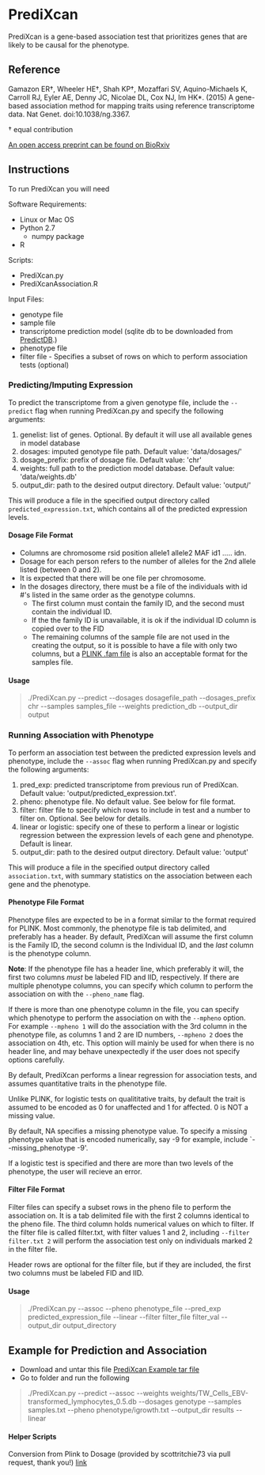 PrediXcan
=========

PrediXcan is a gene-based association test that prioritizes genes that are likely to be causal for the phenotype. 

## Reference
Gamazon ER†, Wheeler HE†, Shah KP†, Mozaffari SV, Aquino-Michaels K, Carroll RJ, Eyler AE, Denny JC, Nicolae DL, Cox NJ, Im HK*. (2015) A gene-based association method for mapping traits using reference transcriptome data. Nat Genet. doi:10.1038/ng.3367.

† equal contribution

[An open access preprint can be found on BioRxiv](http://biorxiv.org/content/early/2015/06/17/020164)

## Instructions

To run PrediXcan you will need

Software Requirements:

- Linux or Mac OS
- Python 2.7
    - numpy package
- R

Scripts:

- PrediXcan.py
- PrediXcanAssociation.R

Input Files: 

- genotype file
- sample file
- transcriptome prediction model (sqlite db to be downloaded from [PredictDB](https://predictdb.hakyimlab.org/).)
- phenotype file
- filter file - Specifies a subset of rows on which to perform association tests (optional)

### Predicting/Imputing Expression

To predict the transcriptome from a given genotype file, include the `--predict` flag when running PrediXcan.py and specify the following arguments:

1. genelist: list of genes. Optional. By default it will use all available genes in model database
2. dosages: imputed genotype file path. Default value: 'data/dosages/'
3. dosage_prefix: prefix of dosage file. Default value: 'chr' 
4. weights: full path to the prediction model database. Default value: 'data/weights.db'
5. output_dir: path to the desired output directory.  Default value: 'output/'

This will produce a file in the specified output directory called `predicted_expression.txt`, which contains all of the predicted expression levels.

#### Dosage File Format
- Columns are chromosome rsid position allele1 allele2 MAF id1 ..... idn.
- Dosage for each person refers to the number of alleles for the 2nd allele listed (between 0 and 2).
- It is expected that there will be one file per chromosome.
- In the dosages directory, there must be a file of the individuals with id #'s listed in the same order as the genotype columns.
    - The first column must contain the family ID, and the second must contain the individual ID.
    - If the the family ID is unavailable, it is ok if the individual ID column is copied over to the FID
    - The remaining columns of the sample file are not used in the creating the output, so it is possible to have a file with only two columns, but a [PLINK .fam file](https://www.cog-genomics.org/plink2/formats#fam) is also an acceptable format for the samples file.

#### Usage
> ./PrediXcan.py  --predict --dosages dosagefile_path  --dosages_prefix chr --samples samples_file --weights prediction_db --output_dir output

### Running Association with Phenotype

To perform an association test between the predicted expression levels and phenotype, include the `--assoc` flag when running PrediXcan.py and specify the following arguments:

1. pred_exp: predicted transcriptome from previous run of PrediXcan.  Default value: 'output/predicted_expression.txt'.
2. pheno: phenotype file.  No default value.  See below for file format.
3. filter: filter file to specify which rows to include in test and a number to filter on.  Optional. See below for details.
4. linear or logistic: specify one of these to perform a linear or logistic regression between the expression levels of each gene and phenotype.  Default is linear.
5. output_dir: path to the desired output directory. Default value: 'output'

This will produce a file in the specified output directory called `association.txt`, with summary statistics on the association between each gene and the phenotype.

#### Phenotype File Format

Phenotype files are expected to be in a format similar to the format required for PLINK.  Most commonly, the phenotype file is tab delimited, and preferably has a header.  By default, PrediXcan will assume the first column is the Family ID, the second column is the Individual ID, and the *last* column is the phenotype column.

**Note**: If the phenotype file has a header line, which preferably it will, the first two columns *must* be labeled FID and IID, respectively.  If there are multiple phenotype columns, you can specify which column to perform the association on with the `--pheno_name` flag.

If there is more than one phenotype column in the file, you can specify which phenotype to perform the association on with the `--mpheno` option.  For example `--mpheno 1` will do the association with the 3rd column in the phenotype file, as columns 1 and 2 are ID numbers, `--mpheno 2` does the association on 4th, etc. This option will mainly be used for when there is no header line, and may behave unexpectedly if the user does not specify options carefully.

By default, PrediXcan performs a linear regression for association tests, and assumes quantitative traits in the phenotype file.

Unlike PLINK, for logistic tests on qualititative traits, by default the trait is assumed to be encoded as 0 for unaffected and 1 for affected.  0 is NOT a missing value.

By default, NA specifies a missing phenotype value.  To specify a missing phenotype value that is encoded numerically, say -9 for example, include `--missing_phenotype -9'.

If a logistic test is specified and there are more than two levels of the phenotype, the user will recieve an error.

#### Filter File Format

Filter files can specify a subset rows in the pheno file to perform the association on.  It is a tab delimited file with the first 2 columns identical to the pheno file.  The third column holds numerical values on which to filter.  If the filter file is called filter.txt, with filter values 1 and 2, including `--filter filter.txt 2` will perform the association test only on individuals marked 2 in the filter file.

Header rows are optional for the filter file, but if they are included, the first two columns must be labeled FID and IID.

#### Usage
> ./PrediXcan.py --assoc --pheno phenotype_file --pred_exp predicted_expression_file --linear --filter filter_file filter_val --output_dir output_directory

## Example for Prediction and Association
- Download and untar this file [PrediXcan Example tar file](https://s3.amazonaws.com/imlab-open/Data/PredictDB/PrediXcanExample.tar)
- Go to folder and run the following

> ./PrediXcan.py --predict --assoc --weights weights/TW_Cells_EBV-transformed_lymphocytes_0.5.db --dosages genotype --samples samples.txt --pheno phenotype/igrowth.txt --output_dir results --linear


#### Helper Scripts
Conversion from Plink to Dosage (provided by scottritchie73 via pull request, thank you!) [link](https://github.com/hakyimlab/PrediXcan/blob/master/Software/convert_plink_to_dosage.py)
